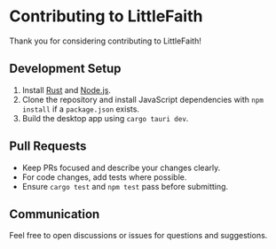 # Contributing to LittleFaith

Thank you for considering contributing to LittleFaith!

## Development Setup

1. Install [Rust](https://www.rust-lang.org/) and [Node.js](https://nodejs.org/).
2. Clone the repository and install JavaScript dependencies with `npm install` if a `package.json` exists.
3. Build the desktop app using `cargo tauri dev`.

## Pull Requests

* Keep PRs focused and describe your changes clearly.
* For code changes, add tests where possible.
* Ensure `cargo test` and `npm test` pass before submitting.

## Communication

Feel free to open discussions or issues for questions and suggestions.
